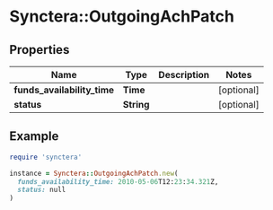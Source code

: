 # Synctera::OutgoingAchPatch

## Properties

| Name | Type | Description | Notes |
| ---- | ---- | ----------- | ----- |
| **funds_availability_time** | **Time** |  | [optional] |
| **status** | **String** |  | [optional] |

## Example

```ruby
require 'synctera'

instance = Synctera::OutgoingAchPatch.new(
  funds_availability_time: 2010-05-06T12:23:34.321Z,
  status: null
)
```

